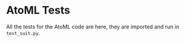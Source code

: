 # AtoML Tests

All the tests for the AtoML code are here, they are imported and run in
`test_suit.py`.
